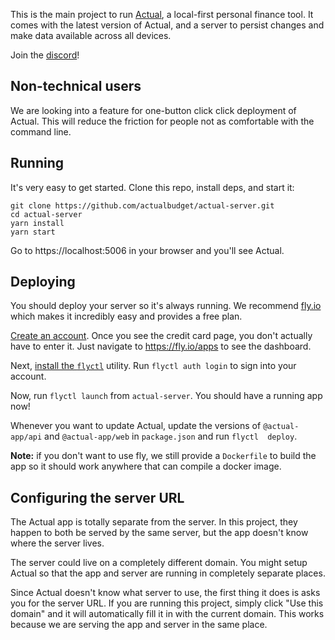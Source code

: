 
This is the main project to run [Actual](https://github.com/actualbudget/actual), a local-first personal finance tool. It comes with the latest version of Actual, and a server to persist changes and make data available across all devices.

Join the [discord](https://discord.gg/pRYNYr4W5A)!

## Non-technical users

We are looking into a feature for one-button click click deployment of Actual. This will reduce the friction for people not as comfortable with the command line.

## Running

It's very easy to get started. Clone this repo, install deps, and start it:

```
git clone https://github.com/actualbudget/actual-server.git
cd actual-server
yarn install
yarn start
```

Go to https://localhost:5006 in your browser and you'll see Actual.

## Deploying

You should deploy your server so it's always running. We recommend [fly.io](https://fly.io) which makes it incredibly easy and provides a free plan.

[Create an account](https://fly.io/app/sign-in). Once you see the credit card page, you don't actually have to enter it. Just navigate to https://fly.io/apps to see the dashboard.

Next, [install the `flyctl`](https://fly.io/docs/flyctl/installing/) utility. Run `flyctl auth login` to sign into your account.

Now, run `flyctl launch` from `actual-server`. You should have a running app now!

Whenever you want to update Actual, update the versions of `@actual-app/api` and `@actual-app/web` in `package.json` and run `flyctl  deploy`.

**Note:** if you don't want to use fly, we still provide a `Dockerfile` to build the app so it should work anywhere that can compile a docker image.

## Configuring the server URL

The Actual app is totally separate from the server. In this project, they happen to both be served by the same server, but the app doesn't know where the server lives.

The server could live on a completely different domain. You might setup Actual so that the app and server are running in completely separate places.

Since Actual doesn't know what server to use, the first thing it does is asks you for the server URL. If you are running this project, simply click "Use this domain" and it will automatically fill it in with the current domain. This works because we are serving the app and server in the same place.
